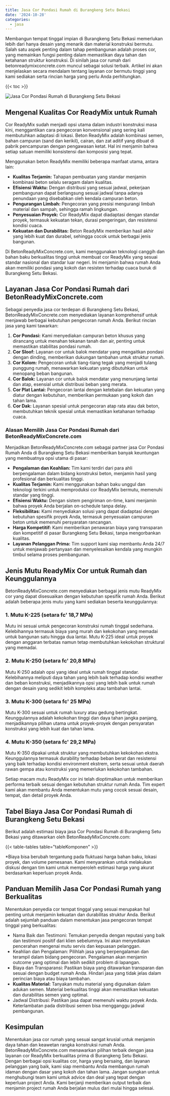 ```yaml
---
title: Jasa Cor Pondasi Rumah di Burangkeng Setu Bekasi
date: '2024-10-28'
categories:
  - jasa
---
```


Membangun tempat tinggal impian di Burangkeng Setu Bekasi memerlukan lebih dari hanya desain yang menarik dan material konstruksi bermutu. Salah satu aspek penting dalam tahap pembangunan adalah proses cor, yang memainkan fungsi penting dalam memastikan daya tahan dan ketahanan struktur konstruksi. Di sinilah jasa cor rumah dari betonreadymixconcrete.com muncul sebagai solusi terbaik. Artikel ini akan menjelaskan secara mendalam tentang layanan cor bermutu tinggi yang kami sediakan serta rincian harga yang perlu Anda perhitungkan.

{{< toc >}}

![Jasa Cor Pondasi Rumah di Burangkeng Setu Bekasi](https://betoncor8.github.io/cor/harga-beton-readymix-concrete%20(24).png)

## Mengenal Kualitas Cor ReadyMix untuk Rumah

Cor ReadyMix sudah menjadi opsi utama dalam industri konstruksi masa kini, menggantikan cara pengecoran konvensional yang sering kali membutuhkan adaptasi di lokasi. Beton ReadyMix adalah kombinasi semen, bahan campuran (sand dan kerikil), cairan, dan zat aditif yang dibuat di pabrik pencampuran dengan pengawasan ketat. Hal ini menjamin bahwa setiap satuan memiliki konsistensi dan komposisi yang tepat.

Menggunakan beton ReadyMix memiliki beberapa manfaat utama, antara lain:

- **Kualitas Terjamin:** Tahapan pembuatan yang standar menjamin kombinasi beton selalu seragam dalam kualitas.
- **Efisiensi Waktu:** Dengan distribusi yang sesuai jadwal, pekerjaan pembangunan dapat berlangsung sesuai jadwal tanpa adanya penundaan yang disebabkan oleh kendala campuran beton.
- **Pengurangan Limbah:** Pengecoran yang presisi mengurangi limbah material dan sampah, sehingga ramah lingkungan.
- **Penyesuaian Proyek:** Cor ReadyMix dapat diadaptasi dengan standar proyek, termasuk kekuatan tekan, durasi pengeringan, dan resistensi kondisi cuaca.
- **Kekuatan dan Durabilitas:** Beton ReadyMix memberikan hasil akhir yang lebih kuat dan durabel, sehingga cocok untuk berbagai jenis bangunan.

Di BetonReadyMixConcrete.com, kami menggunakan teknologi canggih dan bahan baku berkualitas tinggi untuk membuat cor ReadyMix yang sesuai standar nasional dan standar luar negeri. Ini menjamin bahwa rumah Anda akan memiliki pondasi yang kokoh dan resisten terhadap cuaca buruk di Burangkeng Setu Bekasi.

## Layanan Jasa Cor Pondasi Rumah dari BetonReadyMixConcrete.com

Sebagai penyedia jasa cor terdepan di Burangkeng Setu Bekasi, BetonReadyMixConcrete.com menyediakan layanan komprehensif untuk menjawab berbagai kebutuhan pengecoran rumah Anda. Berikut rincian jasa yang kami tawarkan:

1. **Cor Pondasi:** Kami menyediakan campuran beton khusus yang dirancang untuk menahan tekanan tanah dan air, penting untuk memastikan stabilitas pondasi rumah.
2. **Cor Sloof:** Layanan cor untuk balok mendatar yang mengaitkan pondasi dengan dinding, memberikan dukungan tambahan untuk struktur rumah.
3. **Cor Kolom:** Pengecoran untuk tiang-tiang tegak yang menjadi tulang punggung rumah, menawarkan kekuatan yang dibutuhkan untuk menopang beban bangunan.
4. **Cor Balok:** Layanan cor untuk balok mendatar yang menunjang lantai dan atap, esensial untuk distribusi beban yang merata.
5. **Cor Plat Lantai:** Pengecoran lantai dengan ketebalan dan kekuatan yang diatur dengan kebutuhan, memberikan permukaan yang kokoh dan tahan lama.
6. **Cor Dak:** Layanan spesial untuk pengecoran atap rata atau dak beton, membutuhkan teknik spesial untuk memastikan ketahanan terhadap cuaca.

### Alasan Memilih Jasa Cor Pondasi Rumah dari BetonReadyMixConcrete.com

Menjadikan BetonReadyMixConcrete.com sebagai partner jasa Cor Pondasi Rumah Anda di Burangkeng Setu Bekasi memberikan banyak keuntungan yang membuatnya opsi utama di pasar:

- **Pengalaman dan Keahlian:** Tim kami terdiri dari para ahli berpengalaman dalam bidang konstruksi beton, menjamin hasil yang profesional dan berkualitas tinggi.
- **Kualitas Terjamin:** Kami menggunakan bahan baku unggul dan teknologi terkini untuk memproduksi cor ReadyMix bermutu, memenuhi standar yang tinggi.
- **Efisiensi Waktu:** Dengan sistem pengiriman on-time, kami menjamin bahwa proyek Anda berjalan on-schedule tanpa delay.
- **Fleksibilitas:** Kami menyediakan solusi yang dapat diadaptasi dengan kebutuhan spesifik proyek Anda, termasuk penyesuaian campuran beton untuk memenuhi persyaratan rancangan.
- **Harga Kompetitif:** Kami memberikan penawaran biaya yang transparan dan kompetitif di pasar Burangkeng Setu Bekasi, tanpa mengorbankan kualitas.
- **Layanan Pelanggan Prima:** Tim support kami siap membantu Anda 24/7 untuk menjawab pertanyaan dan menyelesaikan kendala yang mungkin timbul selama proses pembangunan.

## Jenis Mutu ReadyMix Cor untuk Rumah dan Keunggulannya

BetonReadyMixConcrete.com menyediakan berbagai jenis mutu ReadyMix cor yang dapat disesuaikan dengan kebutuhan spesifik rumah Anda. Berikut adalah beberapa jenis mutu yang kami sediakan beserta keunggulannya:

### 1\. Mutu K-225 (setara fc' 18,7 MPa)

Mutu ini sesuai untuk pengecoran konstruksi rumah tinggal sederhana. Kelebihannya termasuk biaya yang murah dan kekokohan yang memadai untuk bangunan satu hingga dua lantai. Mutu K-225 ideal untuk proyek dengan anggaran terbatas namun tetap membutuhkan kekokohan struktural yang memadai.

### 2\. Mutu K-250 (setara fc' 20,8 MPa)

Mutu K-250 adalah opsi yang ideal untuk rumah tinggal standar. Kelebihannya meliputi daya tahan yang lebih baik terhadap kondisi weather dan beban konstruksi, menjadikannya opsi yang lebih baik untuk rumah dengan desain yang sedikit lebih kompleks atau tambahan lantai.

### 3\. Mutu K-300 (setara fc' 25 MPa)

Mutu K-300 sesuai untuk rumah luxury atau gedung bertingkat. Keunggulannya adalah kekokohan tinggi dan daya tahan jangka panjang, menjadikannya pilihan utama untuk proyek-proyek dengan persyaratan konstruksi yang lebih kuat dan tahan lama.

### 4\. Mutu K-350 (setara fc' 29,2 MPa)

Mutu K-350 dipakai untuk struktur yang membutuhkan kekokohan ekstra. Keunggulannya termasuk durability terhadap beban berat dan resistensi yang baik terhadap kondisi environment ekstrem, serta sesuai untuk daerah rawan gempa atau konstruksi yang memerlukan kekokohan tambahan.

Setiap macam mutu ReadyMix cor ini telah dioptimalkan untuk memberikan performa terbaik sesuai dengan kebutuhan struktur rumah Anda. Tim expert kami akan membantu Anda menentukan mutu yang cocok sesuai desain, tempat, dan detail proyek Anda.

## Tabel Biaya Jasa Cor Pondasi Rumah di Burangkeng Setu Bekasi

Berikut adalah estimasi biaya jasa Cor Pondasi Rumah di Burangkeng Setu Bekasi yang ditawarkan oleh BetonReadyMixConcrete.com:

{{< table-tables table="tableKomponen" >}}

\*Biaya bisa berubah tergantung pada fluktuasi harga bahan baku, lokasi proyek, dan volume pemesanan. Kami menyarankan untuk melakukan diskusi dengan tim kami untuk memperoleh estimasi harga yang akurat berdasarkan keperluan proyek Anda.

## Panduan Memilih Jasa Cor Pondasi Rumah yang Berkualitas

Menentukan penyedia cor tempat tinggal yang sesuai merupakan hal penting untuk menjamin kekuatan dan durabilitas struktur Anda. Berikut adalah sejumlah panduan dalam menentukan jasa pengecoran tempat tinggal yang berkualitas:

- Nama Baik dan Testimoni: Temukan penyedia dengan reputasi yang baik dan testimoni positif dari klien sebelumnya. Ini akan menyediakan pencerahan mengenai mutu servis dan kepuasan pelanggan.
- Keahlian dan Pengalaman: Pilihlah jasa yang berpengalaman dan terampil dalam bidang pengecoran. Pengalaman akan menjamin outcome yang optimal dan lebih sedikit problem di lapangan.
- Biaya dan Transparansi: Pastikan biaya yang ditawarkan transparan dan sesuai dengan budget rumah Anda. Hindari jasa yang tidak jelas dalam perincian biaya atau biaya tambahan.
- **Kualitas Material:** Tanyakan mutu material yang digunakan dalam adukan semen. Material berkualitas tinggi akan memastikan kekuatan dan durabilitas semen yang optimal.
- Jadwal Distribusi: Pastikan jasa dapat memenuhi waktu proyek Anda. Keterlambatan pada distribusi semen bisa mengganggu jadwal pembangunan.

## Kesimpulan

Menentukan jasa cor rumah yang sesuai sangat krusial untuk menjamin daya tahan dan keawetan rangka konstruksi rumah Anda. BetonReadyMixConcrete.com menawarkan pilihan terbaik dengan jasa layanan cor ReadyMix berkualitas prima di Burangkeng Setu Bekasi. Dengan berbagai opsi kualitas cor, harga yang bersaing, dan layanan pelanggan yang baik, kami siap membantu Anda membangun rumah idaman dengan dasar yang kokoh dan tahan lama. Jangan sungkan untuk menghubungi team kami untuk advice dan deal yang tepat dengan keperluan project Anda. Kami berjanji memberikan output terbaik dan menjamin project rumah Anda berjalan mulus dari mulai hingga selesai.

